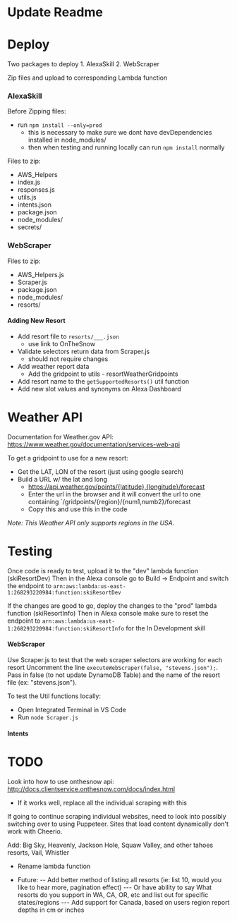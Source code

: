 # Update Readme

# Deploy
Two packages to deploy 1. AlexaSkill 2. WebScraper

Zip files and upload to corresponding Lambda function

### AlexaSkill
Before Zipping files:
- run `npm install --only=prod`
  - this is necessary to make sure we dont have devDependencies installed in node_modules/
  - then when testing and running locally can run `npm install` normally

Files to zip:
- AWS_Helpers
- index.js
- responses.js
- utils.js
- intents.json
- package.json
- node_modules/
- secrets/

### WebScraper
Files to zip:
- AWS_Helpers.js
- Scraper.js
- package.json
- node_modules/
- resorts/

#### Adding New Resort
- Add resort file to `resorts/___.json`
  - use link to OnTheSnow
- Validate selectors return data from Scraper.js
  - should not require changes
- Add weather report data
  - Add the gridpoint to utils - resortWeatherGridpoints
- Add resort name to the `getSupportedResorts()` util function
- Add new slot values and synonyms on Alexa Dashboard


# Weather API
Documentation for Weather.gov API:
https://www.weather.gov/documentation/services-web-api

To get a gridpoint to use for a new resort:
- Get the LAT, LON of the resort (just using google search)
- Build a URL w/ the lat and long
  - https://api.weather.gov/points/{latitude},{longitude}/forecast
  - Enter the url in the browser and it will convert the url to one containing `/gridpoints/{region}/{num1,numb2}/forecast
  - Copy this and use this in the code

_Note: This Weather API only supports regions in the USA._
# Testing

Once code is ready to test, upload it to the "dev" lambda function (skiResortDev)
Then in the Alexa console go to Build -> Endpoint and switch the endpoint to `arn:aws:lambda:us-east-1:268293220984:function:skiResortDev`

If the changes are good to go, deploy the changes to the "prod" lambda function (skiResortInfo)
Then in Alexa console make sure to reset the endpoint to `arn:aws:lambda:us-east-1:268293220984:function:skiResortInfo` for the In Development skill
#### WebScraper
Use Scraper.js to test that the web scraper selectors are working for each resort 
Uncomment the line `executeWebScraper(false, "stevens.json");`. Pass in false (to not update DynamoDB Table) and the name of the resort file (ex: "stevens.json"). 

To test the Util functions locally:
- Open Integrated Terminal in VS Code
- Run `node Scraper.js`

#### Intents



# TODO

Look into how to use onthesnow api: http://docs.clientservice.onthesnow.com/docs/index.html
- If it works well, replace all the individual scraping with this

If going to continue scraping individual websites, need to look into possibly switching over to using Puppeteer.
Sites that load content dynamically don't work with Cheerio.

Add: Big Sky, Heavenly, Jackson Hole, Squaw Valley, and other tahoes resorts,  Vail, Whistler

- Rename lambda function

- Future:
-- Add better method of listing all resorts (ie: list 10, would you like to hear more, pagination effect)
--- Or have ability to say What resorts do you support in WA, CA, OR, etc and list out for specific states/regions
--- Add support for Canada, based on users region report depths in cm or inches